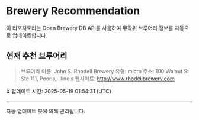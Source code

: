# Brewery Recommendation

이 리포지토리는 Open Brewery DB API를 사용하여 무작위 브루어리 정보를 자동으로 업데이트합니다.

## 현재 추천 브루어리
> 브루어리 이름: John S. Rhodell Brewery
유형: micro
주소: 100 Walnut St Ste 111, Peoria, Illinois
웹사이트: http://www.rhodellbrewery.com

⏳ 업데이트 시간: 2025-05-19 01:54:31 (UTC)

---
자동 업데이트 봇에 의해 관리됩니다.
